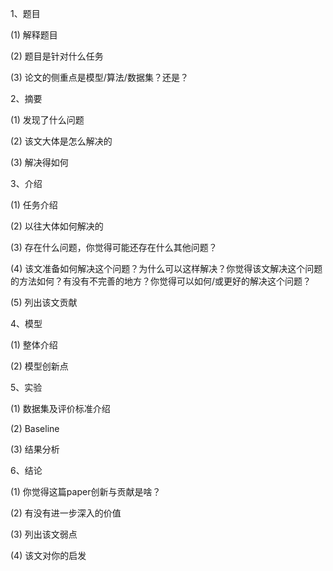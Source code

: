 
1、题目

(1)	解释题目

(2)	题目是针对什么任务

(3)	论文的侧重点是模型/算法/数据集？还是？

2、摘要

(1)	发现了什么问题

(2)	该文大体是怎么解决的

(3)	解决得如何

3、介绍

(1)	任务介绍

(2)	以往大体如何解决的

(3)	存在什么问题，你觉得可能还存在什么其他问题？

(4)	该文准备如何解决这个问题？为什么可以这样解决？你觉得该文解决这个问题的方法如何？有没有不完善的地方？你觉得可以如何/或更好的解决这个问题？

(5)	列出该文贡献

4、模型

(1)	整体介绍

(2)	模型创新点

5、实验

(1)	数据集及评价标准介绍

(2)	Baseline

(3)	结果分析

6、结论

(1)	你觉得这篇paper创新与贡献是啥？

(2)	有没有进一步深入的价值

(3)	列出该文弱点

(4)	该文对你的启发

